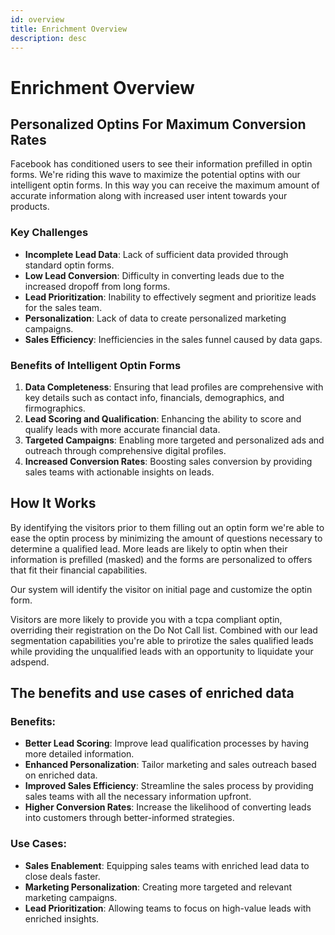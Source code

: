```yaml
---
id: overview
title: Enrichment Overview
description: desc
---
```


# Enrichment Overview

## Personalized Optins For Maximum Conversion Rates

Facebook has conditioned users to see their information prefilled in optin forms. We're riding this wave to maximize the potential optins with our intelligent optin forms. In this way you can receive the maximum amount of accurate information along with increased user intent towards your products.

### Key Challenges

- **Incomplete Lead Data**: Lack of sufficient data provided through standard optin forms.
- **Low Lead Conversion**: Difficulty in converting leads due to the increased dropoff from long forms.
- **Lead Prioritization**: Inability to effectively segment and prioritize leads for the sales team.
- **Personalization**: Lack of data to create personalized marketing campaigns.
- **Sales Efficiency**: Inefficiencies in the sales funnel caused by data gaps.

### Benefits of Intelligent Optin Forms

1. **Data Completeness**: Ensuring that lead profiles are comprehensive with key details such as contact info, financials, demographics, and firmographics.
2. **Lead Scoring and Qualification**: Enhancing the ability to score and qualify leads with more accurate financial data.
3. **Targeted Campaigns**: Enabling more targeted and personalized ads and outreach through comprehensive digital profiles.
4. **Increased Conversion Rates**: Boosting sales conversion by providing sales teams with actionable insights on leads.

## How It Works

By identifying the visitors prior to them filling out an optin form we're able to ease the optin process by minimizing the amount of questions necessary to determine a qualified lead. More leads are likely to optin when their information is prefilled (masked) and the forms are personalized to offers that fit their financial capabilities.

Our system will identify the visitor on initial page and customize the optin form.

Visitors are more likely to provide you with a tcpa compliant optin, overriding their registration on the Do Not Call list. Combined with our lead segmentation capabilities you're able to prirotize the sales qualified leads while providing the unqualified leads with an opportunity to liquidate your adspend.

## The benefits and use cases of enriched data

### Benefits:

- **Better Lead Scoring**: Improve lead qualification processes by having more detailed information.
- **Enhanced Personalization**: Tailor marketing and sales outreach based on enriched data.
- **Improved Sales Efficiency**: Streamline the sales process by providing sales teams with all the necessary information upfront.
- **Higher Conversion Rates**: Increase the likelihood of converting leads into customers through better-informed strategies.

### Use Cases:

- **Sales Enablement**: Equipping sales teams with enriched lead data to close deals faster.
- **Marketing Personalization**: Creating more targeted and relevant marketing campaigns.
- **Lead Prioritization**: Allowing teams to focus on high-value leads with enriched insights.
